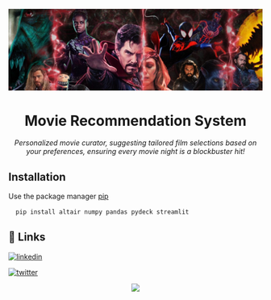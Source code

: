 <p align="center"><img src="https://github.com/pande17827/Movie_Recommendation_System/blob/main/dexe47y-93532dcd-45cd-4381-8758-b6c5535c3a4e.jpg"></p>

<h1 align="center">Movie Recommendation System</h1>
<p align="center">
<i>Personalized movie curator, suggesting tailored film selections based on your preferences, ensuring every movie night is a blockbuster hit!</i><br></p>


## Installation

Use the package manager [pip](https://pip.pypa.io/en/stable/)

```bash
  pip install altair numpy pandas pydeck streamlit
```


## 🔗 Links


[![linkedin](https://img.shields.io/badge/linkedin-0A66C2?style=for-the-badge&logo=linkedin&logoColor=white)](https://www.linkedin.com/in/vikas-kumar-547645142/)  

[![twitter](https://img.shields.io/badge/twitter-1DA1F2?style=for-the-badge&logo=twitter&logoColor=white)](https://twitter.com/pande17827)

<p align="center"><img src="https://i.ibb.co/RCq5VXf/Beige-Minimal-Personal-Make-Up-Artist-Logo.png"></p>

